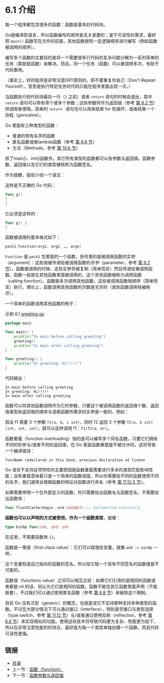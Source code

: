 # 6.1 介绍

每一个程序都包含很多的函数：函数是基本的代码块。

Go是编译型语言，所以函数编写的顺序是无关紧要的；鉴于可读性的需求，最好把 `main()` 函数写在文件的前面，其他函数按照一定逻辑顺序进行编写（例如函数被调用的顺序）。

编写多个函数的主要目的是将一个需要很多行代码的复杂问题分解为一系列简单的任务（那就是函数）来解决。而且，同一个任务（函数）可以被调用多次，有助于代码重用。

（事实上，好的程序是非常注意DRY原则的，即不要重复你自己（Don't Repeat Yourself），意思是执行特定任务的代码只能在程序里面出现一次。）

当函数执行到代码块最后一行（`}` 之前）或者 `return` 语句的时候会退出，其中 `return` 语句可以带有零个或多个参数；这些参数将作为返回值（参考 [第 6.2 节](06.2.md)）供调用者使用。简单的 `return ` 语句也可以用来结束 for 死循环，或者结束一个协程（goroutine）。

Go 里面有三种类型的函数：  

- 普通的带有名字的函数
- 匿名函数或者lambda函数（参考 [第 6.8 节](06.8.md)）
- 方法（Methods，参考 [第 10.6 节](10.6.md)）

除了main()、init()函数外，其它所有类型的函数都可以有参数与返回值。函数参数、返回值以及它们的类型被统称为函数签名。

作为提醒，提前介绍一个语法：

这样是不正确的 Go 代码：

```go
func g()
{
}
```
    
它必须是这样的：

```go
func g() {
}
```
    
函数被调用的基本格式如下：

```go
pack1.Function(arg1, arg2, …, argn)
```

`Function` 是 `pack1` 包里面的一个函数，括号里的是被调用函数的实参（argument）：这些值被传递给被调用函数的*形参*（parameter，参考 [第 6.2 节](06.2.md)）。函数被调用的时候，这些实参将被复制（简单而言）然后传递给被调用函数。函数一般是在其他函数里面被调用的，这个其他函数被称为调用函数（calling function）。函数能多次调用其他函数，这些被调用函数按顺序（简单而言）执行，理论上，函数调用其他函数的次数是无穷的（直到函数调用栈被耗尽）。

一个简单的函数调用其他函数的例子：

示例 6.1 [greeting.go](examples/chapter_6/greeting.go)

```go
package main

func main() {
    println("In main before calling greeting")
    greeting()
    println("In main after calling greeting")
}

func greeting() {
    println("In greeting: Hi!!!!!")
}
```
    
代码输出：

    In main before calling greeting
    In greeting: Hi!!!!!
    In main after calling greeting
    
函数可以将其他函数调用作为它的参数，只要这个被调用函数的返回值个数、返回值类型和返回值的顺序与调用函数所需求的实参是一致的，例如：

假设 f1 需要 3 个参数 `f1(a, b, c int)`，同时 f2 返回 3 个参数 `f2(a, b int) (int, int, int)`，就可以这样调用 f1：`f1(f2(a, b))`。

函数重载（function overloading）指的是可以编写多个同名函数，只要它们拥有不同的形参与/或者不同的返回值，在 Go 里面函数重载是不被允许的。这将导致一个编译错误：

    funcName redeclared in this book, previous declaration at lineno
    
Go 语言不支持这项特性的主要原因是函数重载需要进行多余的类型匹配影响性能；没有重载意味着只是一个简单的函数调度。所以你需要给不同的函数使用不同的名字，我们通常会根据函数的特征对函数进行命名（参考 [第 11.12.5 节](11.12.md)）。

如果需要申明一个在外部定义的函数，你只需要给出函数名与函数签名，不需要给出函数体：

```go
func flushICache(begin, end uintptr) // implemented externally
```

**函数也可以以声明的方式被使用，作为一个函数类型**，就像：

```go
type binOp func(int, int) int
```

在这里，不需要函数体 `{}`。

函数是一等值（first-class value）：它们可以赋值给变量，就像 `add := binOp` 一样。

这个变量知道自己指向的函数的签名，所以给它赋一个具有不同签名的函数值是不可能的。

函数值（functions value）之间可以相互比较：如果它们引用的是相同的函数或者都是 nil 的话，则认为它们是相同的函数。函数不能在其它函数里面声明（不能嵌套），不过我们可以通过使用匿名函数（参考 [第 6.8 节](06.8.md)）来破除这个限制。

目前 Go 没有泛型（generic）的概念，也就是说它不支持那种支持多种类型的函数。不过在大部分情况下可以通过接口（interface），特别是空接口与类型选择（type switch，参考 [第 11.12 节](11.12.md)）与/或者通过使用反射（reflection，参考 [第 6.8 节](06.8.md)）来实现相似的功能。使用这些技术将导致代码更为复杂、性能更为低下，所以在非常注意性能的的场合，最好是为每一个类型单独创建一个函数，而且代码可读性更强。

## 链接

- [目录](directory.md)
- 上一节：[函数（function）](06.0.md)
- 下一节：[函数参数与返回值](06.2.md)
